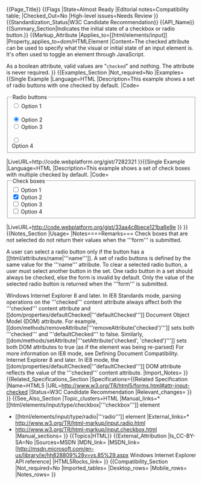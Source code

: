 {{Page_Title}}
{{Flags
|State=Almost Ready
|Editorial notes=Compatibility table;
|Checked_Out=No
|High-level issues=Needs Review
}}
{{Standardization_Status|W3C Candidate Recommendation}}
{{API_Name}}
{{Summary_Section|Indicates the initial state of a checkbox or radio button.}}
{{Markup_Attribute
|Applies_to=[[html/elements/input]]
|Property_applies_to=dom/HTMLElement
|Content=The checked attribute can be used to specify what the visual or initial state of an input element is. It's often used to toggle an element through JavaScript.

As a boolean attribute, valid values are "<code>checked</code>" and nothing. The attribute is never required.
}}
{{Examples_Section
|Not_required=No
|Examples={{Single Example
|Language=HTML
|Description=This example shows a set of radio buttons with one checked by default.
|Code=<form>
	<fieldset>
		<legend>Radio buttons</legend>
		<input type="radio" name="rad" id="rad1" value="Option 1">
		<label for="rad1">Option 1</label><br>		
		<input type="radio" name="rad" id="rad2" checked value="Option 2">
		<label for="rad2">Option 2</label><br>
		<input type="radio" name="rad" id="rad3" value="Option 3">
		<label for="rad3">Option 3</label><br>	
		<input type="radio" name="rad" id="rad4" value="Option 4">		
		<label for="rad4">Option 4</label>		
	</fieldset>
</form>
|LiveURL=http://code.webplatform.org/gist/7282321
}}{{Single Example
|Language=HTML
|Description=This example shows a set of check boxes with multiple checked by default.
|Code=<form>
	<fieldset>
		<legend>Check boxes</legend>
		<input type="checkbox" name="check1" id="check1" value="Option 1">
		<label for="check1">Option 1</label><br>		
		<input type="checkbox" name="check2" id="check2" checked value="Option 2">
		<label for="check2">Option 2</label><br>
		<input type="checkbox" name="check3" id="check3" value="Option 3">
		<label for="check3">Option 3</label><br>	
		<input type="checkbox" name="check4" id="check4" value="Option 4">		
		<label for="check4">Option 4</label>		
	</fieldset>
</form>

|LiveURL=http://code.webplatform.org/gist/33aa4c8bece121ba6e9e
}}
}}
{{Notes_Section
|Usage=
|Notes====Remarks===
Check boxes that are not selected do not return their values when the '''form''' is submitted.

A user can select a radio button only if the button has a [[html/attributes/name|'''name''']]. A set of radio buttons is defined by the same value for the '''name''' attribute. To clear a selected radio button, a user must select another button in the set. One radio button in a set should always be checked, else the form is invalid by default. Only the value of the selected radio button is returned when the '''form''' is submitted.

Windows Internet Explorer 8 and later. In IE8 Standards mode, parsing operations on the '''checked''' content attribute always affect both the '''checked''' content attribute and [[dom/properties/defaultChecked|'''defaultChecked''']] Document Object Model (DOM) attribute. For example, [[dom/methods/removeAttribute|'''removeAttribute('checked')''']] sets both '''checked''' and '''defaultChecked''' to false. Similarly, [[dom/methods/setAttribute|'''setAttribute('checked', 'checked')''']] sets both DOM attributes to true (as if the element was being re-parsed)  For more information on IE8 mode, see Defining Document Compatibility.
Internet Explorer 8 and later. In IE8 mode, the [[dom/properties/defaultChecked|'''defaultChecked''']] DOM attribute reflects the value of the '''checked''' content attribute.
|Import_Notes=
}}
{{Related_Specifications_Section
|Specifications={{Related Specification
|Name=HTML5
|URL=http://www.w3.org/TR/html5/forms.html#attr-input-checked
|Status=W3C Candidate Recommendation
|Relevant_changes=
}}
}}
{{See_Also_Section
|Topic_clusters=HTML
|Manual_links=* [[html/elements/input/type/checkbox|'''checkbox''']] element
* [[html/elements/input/type/radio|'''radio''']] element
|External_links=* http://www.w3.org/TR/html-markup/input.radio.html
* http://www.w3.org/TR/html-markup/input.checkbox.html
|Manual_sections=
}}
{{Topics|HTML}}
{{External_Attribution
|Is_CC-BY-SA=No
|Sources=MSDN
|MDN_link=
|MSDN_link=[http://msdn.microsoft.com/en-us/library/ie/hh828809%28v=vs.85%29.aspx Windows Internet Explorer API reference]
|HTML5Rocks_link=
}}
{{Compatibility_Section
|Not_required=No
|Imported_tables=
|Desktop_rows=
|Mobile_rows=
|Notes_rows=
}}